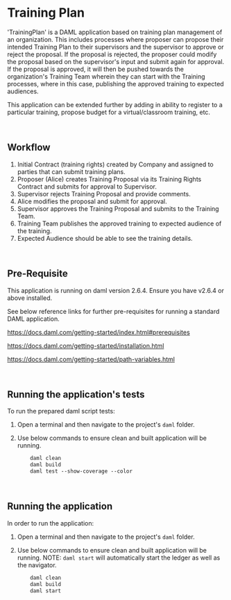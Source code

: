 # Training Plan

'TrainingPlan' is a DAML application based on training plan management of an organization. This includes processes where proposer can propose their intended Training Plan to their supervisors and the supervisor to approve or reject the proposal. If the proposal is rejected, the proposer could modify the proposal based on the supervisor's input and submit again for approval. If the proposal is approved, it will then be pushed towards the organization's Training Team wherein they can start with the Training processes, where in this case, publishing the approved training to expected audiences.

This application can be extended further by adding in ability to register to a particular training, propose budget for a virtual/classroom training, etc.

<br>

## Workflow
1. Initial Contract (training rights) created by Company and assigned to parties that can submit training plans.
2. Proposer (Alice) creates Training Proposal via its Training Rights Contract and submits for approval to Supervisor.
3. Supervisor rejects Training Proposal and provide comments.
4. Alice modifies the proposal and submit for approval.
5. Supervisor approves the Training Proposal and submits to the Training Team.
6. Training Team publishes the approved training to expected audience of the training.
7. Expected Audience should be able to see the training details.

<br>

## Pre-Requisite

This application is running on daml version 2.6.4.
Ensure you have v2.6.4 or above installed.

See below reference links for further pre-requisites for running a standard DAML application.

https://docs.daml.com/getting-started/index.html#prerequisites

https://docs.daml.com/getting-started/installation.html

https://docs.daml.com/getting-started/path-variables.html


<br>

## Running the application's tests

To run the prepared daml script tests:

1. Open a terminal and then navigate to the project's `daml` folder. 

2. Use below commands to ensure clean and built application will be running.

    ```daml
        daml clean
        daml build
        daml test --show-coverage --color
    ```

<br>

## Running the application

In order to run the application: 

1. Open a terminal and then navigate to the project's `daml` folder. 

2. Use below commands to ensure clean and built application will be running.
    NOTE: `daml start` will automatically start the ledger as well as the navigator.

    ```daml
        daml clean
        daml build
        daml start
    ```

<br>